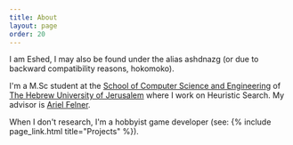 ```yaml
---
title: About
layout: page
order: 20
---
```


I am Eshed, I may also be found under the alias ashdnazg (or due to backward compatibility reasons, hokomoko).

I'm a M.Sc student at the [School of Computer Science and Engineering](http://www.cs.huji.ac.il/) of [The Hebrew University of Jerusalem](http://www.huji.ac.il/) where I work on Heuristic Search. My advisor is [Ariel Felner](http://felner.wix.com/home).

When I don't research, I'm a hobbyist game developer (see: {% include page_link.html title="Projects" %}).
